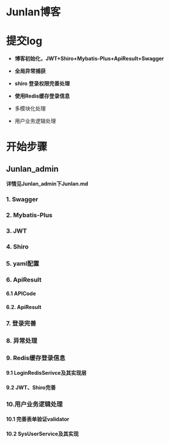 # Junlan博客


# 提交log

- **博客初始化，JWT+Shiro+Mybatis-Plus+ApiResult+Swagger**

- **全局异常捕获**

- **shiro 登录权限完善处理**

- **使用Redis缓存登录信息**

- 多模块化处理

- 用户业务逻辑处理

  



# 开始步骤

## Junlan_admin

**详情见Junlan_admin下Junlan.md**

### 1. Swagger

### 2. Mybatis-Plus

### 3. JWT

### 4. Shiro

### 5. yaml配置

### 6. ApiResult

#### 6.1 APICode

#### 6.2. ApiResult

### 7. 登录完善

### 8. 异常处理

### 9. Redis缓存登录信息

#### 9.1 LoginRedisSerivce及其实现层

#### 9.2 JWT、Shiro完善

### 10.用户业务逻辑处理

#### 10.1 完善表单验证validator

#### 10.2 SysUserService及其实现


